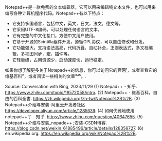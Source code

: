 Notepad++是一款免费的文本编辑器，它可以用来编辑纯文本文件，也可以用来编写各种计算机程序代码。Notepad++有以下特点：

- 它支持多国语言，包括中文，英文，日文，法文，德文等。
- 它采用UTF-8编码，可以处理任何语言的文本。
- 它有完整的中文化接口，方便中文用户使用。
- 它基于开源的Scintilla组件开发，遵循GPL协议，可以自由修改和分发。
- 它功能强大，支持语法高亮，代码折叠，自动补全，正则表达式，多文档编辑，多视图同步，宏，插件等。
- 它轻量级，占用资源少，启动速度快，运行稳定。

如果你想了解更多关于Notepad++的信息，你可以访问它的官网¹，或者查看它的维基百科²，或者阅读一些相关的文章³⁴⁵。.

Source: Conversation with Bing, 2023/11/29
(1) Notepad++ - 知乎. https://www.zhihu.com/topic/19572058/intro.
(2) Notepad++ - 維基百科，自由的百科全書. https://zh.wikipedia.org/zh-tw/Notepad%2B%2B.
(3) Notepad++介绍与安装-阿里云开发者社区. https://developer.aliyun.com/article/1285639.
(4) 如何优雅地使用notepad++？ - 知乎. https://www.zhihu.com/question/40647655.
(5) Notepad++介绍与安装_nopade++ ;安装-CSDN博客. https://blog.csdn.net/weixin_61885496/article/details/128356727.
(6) en.wikipedia.org. https://en.wikipedia.org/wiki/Notepad%2B%2B.

